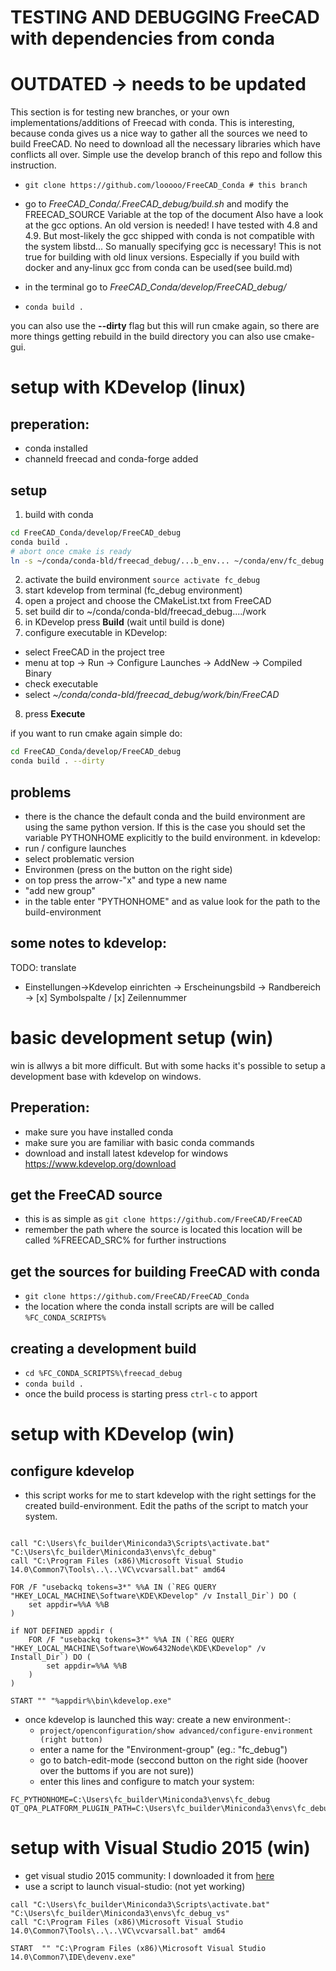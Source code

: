 # TESTING AND DEBUGGING FreeCAD with dependencies from conda

# OUTDATED -> needs to be updated

This section is for testing new branches, or your own implementations/additions of Freecad with conda. This is interesting, because conda gives us a nice way to gather all the sources we need to build FreeCAD. No need to download all the necessary libraries which have conflicts all over. Simple use the develop branch of this repo and follow this instruction.

- ```git clone https://github.com/looooo/FreeCAD_Conda # this branch```
- go to *FreeCAD_Conda/.FreeCAD_debug/build.sh* and modify the FREECAD_SOURCE Variable at the top of the document
Also have a look at the gcc options. An old version is needed! I have tested with 4.8 and 4.9. But most-likely the gcc shipped with conda is not compatible with the system libstd... So manually specifying gcc is necessary! This is not true for building with old linux versions. Especially if you build with docker and any-linux gcc from conda can be used(see build.md)

- in the terminal go to *FreeCAD_Conda/develop/FreeCAD_debug/*
- ```conda build .```

you can also use the __--dirty__ flag but this will run cmake again, so there are more things getting rebuild
in the build directory you can also use cmake-gui.


# setup with KDevelop (linux)
## preperation:
- conda installed
- channeld freecad and conda-forge added

## setup
 1. build with conda
```bash
cd FreeCAD_Conda/develop/FreeCAD_debug
conda build .
# abort once cmake is ready
ln -s ~/conda/conda-bld/freecad_debug/...b_env... ~/conda/env/fc_debug
```
 2. activate the build environment
```source activate fc_debug```
 3. start kdevelop from terminal (fc_debug environment)
 4. open a project and choose the CMakeList.txt from FreeCAD
 5. set build dir to ~/conda/conda-bld/freecad_debug..../work
 6. in KDevelop press __Build__ (wait until build is done)
 7. configure executable in KDevelop:
- select FreeCAD in the project tree
- menu at top -> Run -> Configure Launches -> AddNew -> Compiled Binary
- check executable
- select *~/conda/conda-bld/freecad_debug/work/bin/FreeCAD*
 8. press __Execute__

if you want to run cmake again simple do:
```bash
cd FreeCAD_Conda/develop/FreeCAD_debug
conda build . --dirty
```


## problems
- there is the chance the default conda and the build environment are using the same python version. If this is the case you should set the variable PYTHONHOME explicitly to the build environment.
in kdevelop:
 - run / configure launches
 - select problematic version
 - Environmen (press on the button on the right side)
 - on top press the arrow-"x" and type a new name
 - "add new group"
 - in the table enter "PYTHONHOME" and as value look for the path to the build-environment

 ## some notes to kdevelop:
 TODO: translate
 - Einstellungen->Kdevelop einrichten -> Erscheinungsbild -> Randbereich -> [x] Symbolspalte / [x] Zeilennummer

# basic development setup (win)

win is allwys a bit more difficult. But with some hacks it's possible to setup a development base with kdevelop on windows.

## Preperation:
- make sure you have installed conda
- make sure you are familiar with basic conda commands
- download and install latest kdevelop for windows https://www.kdevelop.org/download

## get the FreeCAD source
- this is as simple as `git clone https://github.com/FreeCAD/FreeCAD`
- remember the path where the source is located this location will be called %FREECAD_SRC% for further instructions

## get the sources for building FreeCAD with conda
- `git clone https://github.com/FreeCAD/FreeCAD_Conda`
- the location where the conda install scripts are will be called `%FC_CONDA_SCRIPTS%`

## creating a development build
- `cd %FC_CONDA_SCRIPTS%\freecad_debug`
- `conda build .`
- once the build process is starting press `ctrl-c` to apport

# setup with KDevelop (win)

## configure kdevelop
- this script works for me to start kdevelop with the right settings for the created build-environment. Edit the paths of the script to match your system.
```

call "C:\Users\fc_builder\Miniconda3\Scripts\activate.bat" "C:\Users\fc_builder\Miniconda3\envs\fc_debug"
call "C:\Program Files (x86)\Microsoft Visual Studio 14.0\Common7\Tools\..\..\VC\vcvarsall.bat" amd64

FOR /F "usebackq tokens=3*" %%A IN (`REG QUERY "HKEY_LOCAL_MACHINE\Software\KDE\KDevelop" /v Install_Dir`) DO (
    set appdir=%%A %%B
)

if NOT DEFINED appdir (
    FOR /F "usebackq tokens=3*" %%A IN (`REG QUERY "HKEY_LOCAL_MACHINE\Software\Wow6432Node\KDE\KDevelop" /v Install_Dir`) DO (
        set appdir=%%A %%B
    )
)

START "" "%appdir%\bin\kdevelop.exe"

```
- once kdevelop is launched this way: create a new environment-:
	- `project/openconfiguration/show advanced/configure-environment (right button)`
	- enter a name for the "Environment-group" (eg.: "fc_debug")
	- go to batch-edit-mode (seccond button on the right side (hoover over the buttoms if you are not sure))
	- enter this lines and configure to match your system:

```
FC_PYTHONHOME=C:\Users\fc_builder\Miniconda3\envs\fc_debug
QT_QPA_PLATFORM_PLUGIN_PATH=C:\Users\fc_builder\Miniconda3\envs\fc_debug\Library\plugins\platforms
```

# setup with Visual Studio 2015 (win)
- get visual studio 2015 community: I downloaded it from [here](https://www.computerbase.de/downloads/systemtools/entwicklung/visual-studio-2015/)
- use a script to launch visual-studio: (not yet working)
```
call "C:\Users\fc_builder\Miniconda3\Scripts\activate.bat" "C:\Users\fc_builder\Miniconda3\envs\fc_debug_vs"
call "C:\Program Files (x86)\Microsoft Visual Studio 14.0\Common7\Tools\..\..\VC\vcvarsall.bat" amd64

START  "" "C:\Program Files (x86)\Microsoft Visual Studio 14.0\Common7\IDE\devenv.exe"
```
